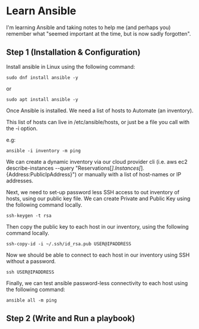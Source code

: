 # Learn Ansible
I'm learning Ansible and taking notes to help me (and perhaps you) remember what "seemed important at the time, but is now sadly forgotten".

## Step 1 (Installation & Configuration)

Install ansible in Linux using the following command:
```
sudo dnf install ansible -y
```
or
```
sudo apt install ansible -y
```
Once Ansible is installed. We need a list of hosts to Automate (an inventory).

This list of hosts can live in /etc/ansible/hosts, or just be a file you call with the -i option.

e.g:
```
ansible -i inventory -m ping
```
We can create a dynamic inventory via our cloud provider cli (i.e. aws ec2 describe-instances --query "Reservations[*].Instances[*].{Address:PublicIpAddress}") or manually with a list of host-names or IP addresses.

Next, we need to set-up password less SSH access to out inventory of hosts, using our public key file. We can create Private and Public Key using the following command locally.
```
ssh-keygen -t rsa
```
Then copy the public key to each host in our inventory, using the following command locally.
```
ssh-copy-id -i ~/.ssh/id_rsa.pub USER@IPADDRESS
```
Now we should be able to connect to each host in our inventory using SSH without a password.
```
ssh USER@IPADDRESS
```
Finally, we can test ansible password-less connectivity to each host using the following command:
```
ansible all -m ping
```
## Step 2 (Write and Run a playbook)
